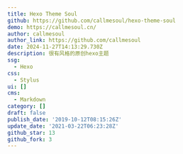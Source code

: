 ```yaml
---
title: Hexo Theme Soul
github: https://github.com/callmesoul/hexo-theme-soul
demo: https://callmesoul.cn/
author: callmesoul
author_link: https://github.com/callmesoul
date: 2024-11-27T14:13:29.730Z
description: 很有风格的原创hexo主题
ssg:
  - Hexo
css:
  - Stylus
ui: []
cms:
  - Markdown
category: []
draft: false
publish_date: '2019-10-12T08:15:26Z'
update_date: '2021-03-22T06:23:28Z'
github_star: 13
github_fork: 3
---
```

